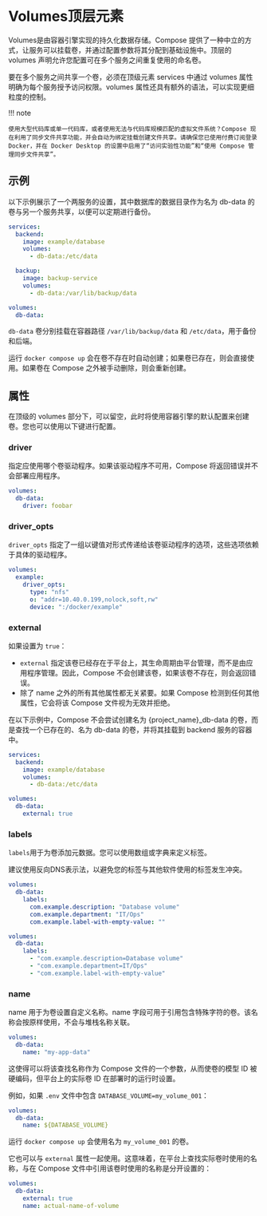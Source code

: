 # Volumes顶层元素

Volumes是由容器引擎实现的持久化数据存储。Compose 提供了一种中立的方式，让服务可以挂载卷，并通过配置参数将其分配到基础设施中。顶层的 volumes 声明允许您配置可在多个服务之间重复使用的命名卷。

要在多个服务之间共享一个卷，必须在顶级元素 services 中通过 volumes 属性明确为每个服务授予访问权限。volumes 属性还具有额外的语法，可以实现更细粒度的控制。

!!! note

	使用大型代码库或单一代码库，或者使用无法与代码库规模匹配的虚拟文件系统？Compose 现在利用了同步文件共享功能，并会自动为绑定挂载创建文件共享。请确保您已使用付费订阅登录 Docker，并在 Docker Desktop 的设置中启用了“访问实验性功能”和“使用 Compose 管理同步文件共享”。

## 示例

以下示例展示了一个两服务的设置，其中数据库的数据目录作为名为 db-data 的卷与另一个服务共享，以便可以定期进行备份。

```yaml
services:
  backend:
    image: example/database
    volumes:
      - db-data:/etc/data

  backup:
    image: backup-service
    volumes:
      - db-data:/var/lib/backup/data

volumes:
  db-data:
```

`db-data` 卷分别挂载在容器路径 `/var/lib/backup/data` 和 `/etc/data`，用于备份和后端。

运行 `docker compose up` 会在卷不存在时自动创建；如果卷已存在，则会直接使用。如果卷在 Compose 之外被手动删除，则会重新创建。

## 属性

在顶级的 volumes 部分下，可以留空，此时将使用容器引擎的默认配置来创建卷。您也可以使用以下键进行配置。

### driver

指定应使用哪个卷驱动程序。如果该驱动程序不可用，Compose 将返回错误并不会部署应用程序。

```yaml
volumes:
  db-data:
    driver: foobar
```

### driver_opts

`driver_opts` 指定了一组以键值对形式传递给该卷驱动程序的选项，这些选项依赖于具体的驱动程序。

```yaml
volumes:
  example:
    driver_opts:
      type: "nfs"
      o: "addr=10.40.0.199,nolock,soft,rw"
      device: ":/docker/example"
```

### external

如果设置为 `true`：

- `external` 指定该卷已经存在于平台上，其生命周期由平台管理，而不是由应用程序管理。因此，Compose 不会创建该卷，如果该卷不存在，则会返回错误。
- 除了 name 之外的所有其他属性都无关紧要。如果 Compose 检测到任何其他属性，它会将该 Compose 文件视为无效并拒绝。

在以下示例中，Compose 不会尝试创建名为 {project_name}_db-data 的卷，而是查找一个已存在的、名为 db-data 的卷，并将其挂载到 backend 服务的容器中。

```yaml
services:
  backend:
    image: example/database
    volumes:
      - db-data:/etc/data

volumes:
  db-data:
    external: true
```

### labels

`labels`用于为卷添加元数据。您可以使用数组或字典来定义标签。

建议使用反向DNS表示法，以避免您的标签与其他软件使用的标签发生冲突。

```yaml
volumes:
  db-data:
    labels:
      com.example.description: "Database volume"
      com.example.department: "IT/Ops"
      com.example.label-with-empty-value: ""
```

```yaml
volumes:
  db-data:
    labels:
      - "com.example.description=Database volume"
      - "com.example.department=IT/Ops"
      - "com.example.label-with-empty-value"
```

### name

name 用于为卷设置自定义名称。name 字段可用于引用包含特殊字符的卷。该名称会按原样使用，不会与堆栈名称关联。

```yaml
volumes:
  db-data:
    name: "my-app-data"
```

这使得可以将该查找名称作为 Compose 文件的一个参数，从而使卷的模型 ID 被硬编码，但平台上的实际卷 ID 在部署时的运行时设置。

例如，如果 `.env` 文件中包含 `DATABASE_VOLUME=my_volume_001`：

```yaml
volumes:
  db-data:
    name: ${DATABASE_VOLUME}
```

运行 `docker compose up` 会使用名为 `my_volume_001` 的卷。

它也可以与 `external` 属性一起使用。这意味着，在平台上查找实际卷时使用的名称，与在 Compose 文件中引用该卷时使用的名称是分开设置的：

```yaml
volumes:
  db-data:
    external: true
    name: actual-name-of-volume
```

